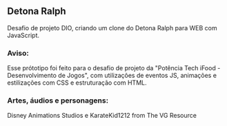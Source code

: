 ## Detona Ralph
Desafio de projeto DIO, criando um clone do Detona Ralph para WEB com JavaScript.

### Aviso:
Esse prótotipo foi feito para o desafio de projeto da "Potência Tech iFood - Desenvolvimento de Jogos", com utilizações de eventos JS, animações e estilizações com CSS e estruturação com HTML.

### Artes, áudios e personagens:
Disney Animations Studios e KarateKid1212 from The VG Resource
